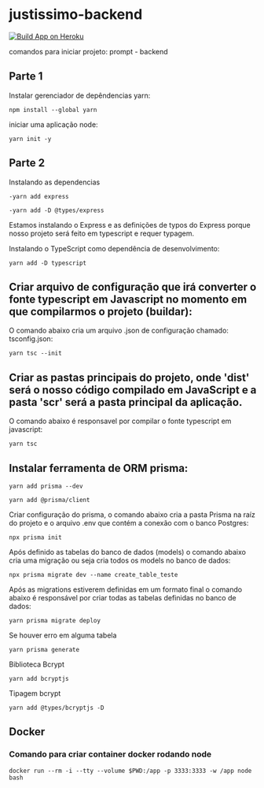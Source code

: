 # justissimo-backend

[![Build App on Heroku](https://github.com/esperandio/justissimo-backend/actions/workflows/build-heroku-app.yml/badge.svg)](https://github.com/esperandio/justissimo-backend/actions/workflows/build-heroku-app.yml)

comandos para iniciar projeto: prompt - backend

## Parte 1

Instalar gerenciador de depêndencias yarn:

```
npm install --global yarn
```

iniciar uma aplicação node:

```
yarn init -y 
```

## Parte 2

Instalando as dependencias

```
-yarn add express 
```

```
-yarn add -D @types/express
```

Estamos instalando o Express e as definições de typos do Express porque nosso projeto será feito em typescript e requer typagem.

Instalando o TypeScript como dependência de desenvolvimento:

```
yarn add -D typescript
```

## Criar arquivo de configuração que irá converter o fonte typescript em Javascript no momento em que compilarmos o projeto (buildar):

O comando abaixo cria um arquivo .json de configuração chamado: tsconfig.json:

```
yarn tsc --init
```

## Criar as pastas principais do projeto, onde 'dist' será o nosso código compilado em JavaScript e a pasta 'scr' será a pasta principal da aplicação.


O comando abaixo é responsavel por compilar o fonte typescript em javascript:

```
yarn tsc
```

## Instalar ferramenta de ORM prisma:

```
yarn add prisma --dev
```

```
yarn add @prisma/client
```

Criar configuração do prisma, o comando abaixo cria a pasta Prisma na raíz do projeto e o arquivo .env que contém a conexão com o banco Postgres:

```
npx prisma init
```

Após definido as tabelas do banco de dados (models) o comando abaixo cria uma migração ou seja cria todos os models no banco de dados:

```
npx prisma migrate dev --name create_table_teste
```

Após as migrations estiverem definidas em um formato final o comando abaixo é responsável por criar todas as tabelas definidas no banco de dados:

```
yarn prisma migrate deploy
```

Se houver erro em alguma tabela
```
yarn prisma generate
```

Biblioteca Bcrypt

```
yarn add bcryptjs
```

Tipagem bcrypt

```
yarn add @types/bcryptjs -D
```

## Docker

### Comando para criar container docker rodando node

```
docker run --rm -i --tty --volume $PWD:/app -p 3333:3333 -w /app node bash
```
